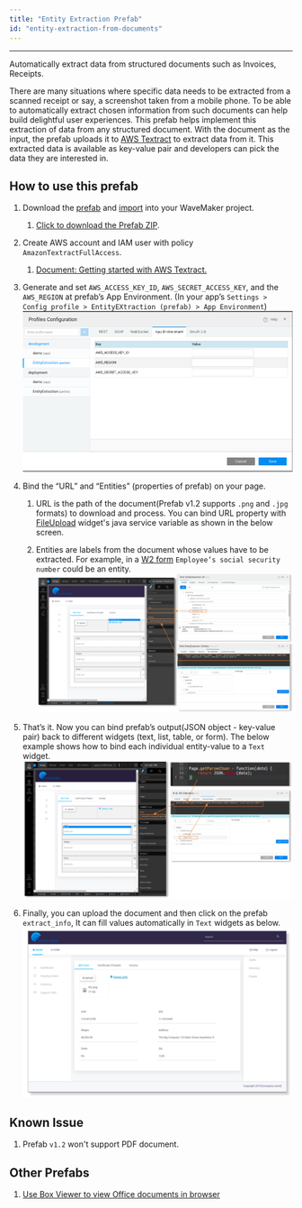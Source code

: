 ```yaml
---
title: "Entity Extraction Prefab"
id: "entity-extraction-from-documents"
---
```

---

Automatically extract data from structured documents such as Invoices, Receipts.

There are many situations where specific data needs to be extracted from a scanned receipt or say, a screenshot taken from a mobile phone. To be able to automatically extract chosen information from such documents can help build delightful user experiences. This prefab helps implement this extraction of data from any structured document. With the document as the input, the prefab uploads it to [AWS Textract](https://docs.aws.amazon.com/textract/latest/dg/what-is.html) to extract data from it. This extracted data is available as key-value pair and developers can pick the data they are interested in.

## How to use this prefab

1. Download the [prefab](https://github.com/wavemaker/prefab-entity-extractor/releases/latest) and [import](/learn/app-development/custom-widgets/prefabs-overview#importing-prefabs) into your WaveMaker project.

    1. [Click to download the Prefab ZIP](https://github.com/wavemaker/prefab-entity-extractor/raw/1.3/prefab.zip).

2. Create AWS account and IAM user with policy `AmazonTextractFullAccess`.

    1. [Document: Getting started with AWS Textract.](https://docs.aws.amazon.com/textract/latest/dg/getting-started.html)

3. Generate and set `AWS_ACCESS_KEY_ID`, `AWS_SECRET_ACCESS_KEY`, and the `AWS_REGION` at prefab’s App Environment. (In your app’s `Settings > Config profile > EntityEXtraction (prefab) > App Environment`)  
![/learn/assets/entity-extraction-from-document-picture1.png](/learn/assets/entity-extraction-from-document-picture1.png)

4. Bind the “URL” and “Entities” (properties of prefab) on your page.

    1. URL is the path of the document(Prefab v1.2 supports `.png` and `.jpg` formats) to download and process. You can bind URL property with [FileUpload](/learn/app-development/widgets/form-widgets/file-upload) widget's java service variable as shown in the below screen.

    2. Entities are labels from the document whose values have to be extracted. For example, in a [W2 form](https://i0.wp.com/www.rgbrenner.com/wp-content/uploads/2015/02/W2.png) `Employee’s social security number` could be an entity.  
![/learn/assets/entity-extraction-from-document-picture2.png](/learn/assets/entity-extraction-from-document-picture2.png)

5. That’s it. Now you can bind prefab’s output(JSON object - key-value pair) back to different widgets (text, list, table, or form). The below example shows how to bind each individual entity-value to a `Text` widget.  
![/learn/assets/entity-extraction-from-document-picture3.png](/learn/assets/entity-extraction-from-document-picture3.png)

6. Finally, you can upload the document and then click on the prefab `extract_info`, It can fill values automatically in `Text` widgets as below.  
![/learn/assets/entity-extraction-from-document-picture4.png](/learn/assets/entity-extraction-from-document-picture4.png)

## Known Issue

1. Prefab `v1.2` won't support PDF document.

## Other Prefabs

1. [Use Box Viewer to view Office documents in browser](/learn/app-development/widgets/prefab/box-viewer-prefab)
